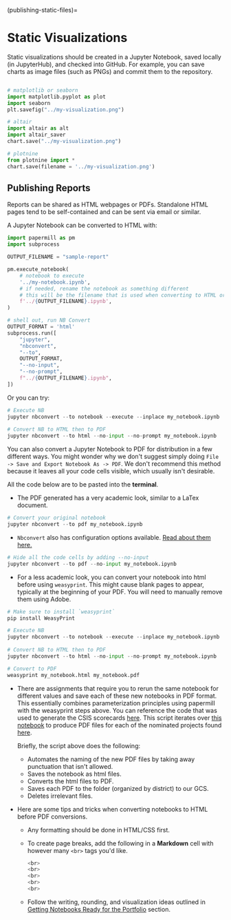 (publishing-static-files)=

# Static Visualizations

Static visualizations should be created in a Jupyter Notebook, saved locally
(in JupyterHub), and checked into GitHub. For example, you can save charts
as image files (such as PNGs) and commit them to the repository.

```python

# matplotlib or seaborn
import matplotlib.pyplot as plot
import seaborn
plt.savefig("../my-visualization.png")

# altair
import altair as alt
import altair_saver
chart.save("../my-visualization.png")

# plotnine
from plotnine import *
chart.save(filename = '../my-visualization.png')
```

## Publishing Reports

Reports can be shared as HTML webpages or PDFs. Standalone HTML pages tend
to be self-contained and can be sent via email or similar.

A Jupyter Notebook can be converted to HTML with:

```python
import papermill as pm
import subprocess

OUTPUT_FILENAME = "sample-report"

pm.execute_notebook(
    # notebook to execute
    '../my-notebook.ipynb',
    # if needed, rename the notebook as something different
    # this will be the filename that is used when converting to HTML or PDF
    f'../{OUTPUT_FILENAME}.ipynb',
)

# shell out, run NB Convert
OUTPUT_FORMAT = 'html'
subprocess.run([
    "jupyter",
    "nbconvert",
    "--to",
    OUTPUT_FORMAT,
    "--no-input",
    "--no-prompt",
    f"../{OUTPUT_FILENAME}.ipynb",
])
```

Or you can try:

```python
# Execute NB
jupyter nbconvert --to notebook --execute --inplace my_notebook.ipynb
    
# Convert NB to HTML then to PDF
jupyter nbconvert --to html --no-input --no-prompt my_notebook.ipynb
```

You can also convert a Jupyter Notebook to PDF for distribution in a few different ways. You might wonder why we don't suggest simply doing  `File -> Save and Export Notebook As -> PDF`. We don't recommend this method because it leaves all your code cells visible, which usually isn't desirable.

All the code below are to be pasted into the <b>terminal</b>.

- The PDF generated has a very academic look, similar to a LaTex document.

```python
# Convert your original notebook
jupyter nbconvert --to pdf my_notebook.ipynb
```

- `Nbconvert` also has configuration options available. [Read about them here.](https://nbconvert.readthedocs.io/en/latest/config_options.html)

```python
# Hide all the code cells by adding --no-input
jupyter nbconvert --to pdf --no-input my_notebook.ipynb
```

- For a less academic look, you can convert your notebook into html before using `weasyprint`. This might cause blank pages to appear, typically at the beginning of your PDF. You will need to manually remove them using Adobe.

```python
# Make sure to install `weasyprint`
pip install WeasyPrint

# Execute NB
jupyter nbconvert --to notebook --execute --inplace my_notebook.ipynb
    
# Convert NB to HTML then to PDF
jupyter nbconvert --to html --no-input --no-prompt my_notebook.ipynb

# Convert to PDF
weasyprint my_notebook.html my_notebook.pdf
```

- There are assignments that require you to rerun the same notebook for different values and save each of these new notebooks in PDF format. This essentially combines parameterization principles using papermill with the weasyprint steps above. You can reference the code that was used to generate the CSIS scorecards [here](https://github.com/cal-itp/csis-metrics/blob/main/project_prioritization/metrics_summaries/_make_scorecard.py). This script iterates over [this notebook](https://github.com/cal-itp/csis-metrics/blob/main/project_prioritization/metrics_summaries/08_csis_scorecard.ipynb) to produce PDF files for each of the nominated projects found [here](<https://console.cloud.google.com/storage/browser/calitp-analytics-data/data-analyses/general_csis/scorecards?pageState=(%22StorageObjectListTable%22:(%22f%22:%22%255B%255D%22))&project=cal-itp-data-infra>).

  Briefly, the script above does the following:

  - Automates the naming of the new PDF files by taking away punctuation that isn't allowed.
  - Saves the notebook as html files.
  - Converts the html files to PDF.
  - Saves each PDF to the folder (organized by district) to our GCS.
  - Deletes irrelevant files.

- Here are some tips and tricks when converting notebooks to HTML before PDF conversions.

  - Any formatting should be done in HTML/CSS first.

  - To create page breaks, add the following in a <b>Markdown</b> cell with however many `<br>` tags you'd like.

    ```python
    <br>
    <br>
    <br>
    <br>
    <br>
    ```

  - Follow the writing, rounding, and visualization ideas outlined in [Getting Notebooks Ready for the Portfolio](https://docs.calitp.org/data-infra/publishing/sections/4_notebooks_styling.html) section.
